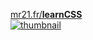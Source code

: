 [mr21.fr/**learnCSS**](http://mr21.fr/learnCSS)  
[![thumbnail](http://mr21.github.io/learnCSS/thumbnail.jpg)](http://mr21.fr/learnCSS)  
